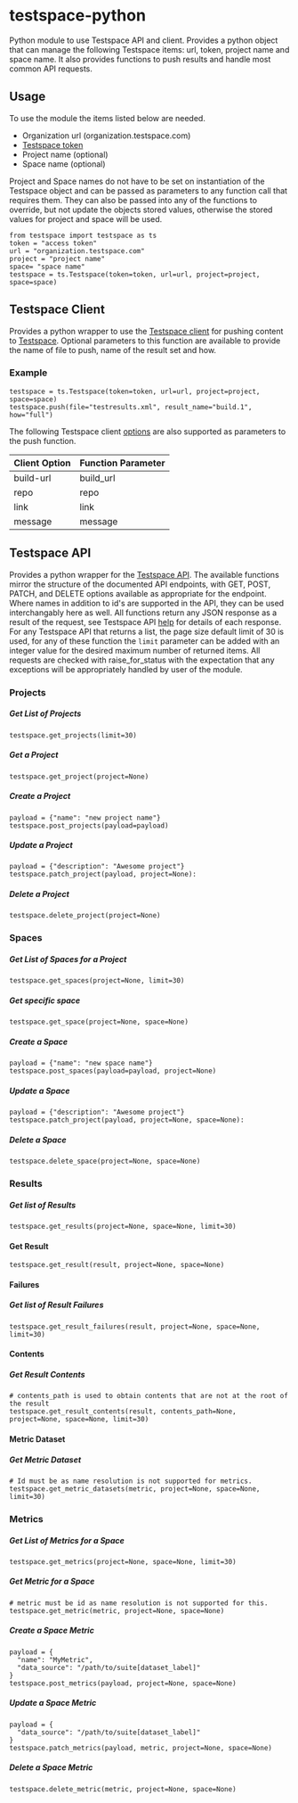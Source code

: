 # testspace-python

Python module to use Testspace API and client. Provides a python object that can manage the following Testspace items:  url, token, project name and space name. It also provides functions to push results and handle most common API requests.

## Usage
To use the module the items listed below are needed.
* Organization url (organization.testspace.com)
* [Testspace token](https://help.testspace.com/docs/dashboard/admin-user#account)
* Project name (optional)
* Space name (optional)

Project and Space names do not have to be set on instantiation of the Testspace object and can be passed as parameters to any function call that requires them. They can also be passed into any of the functions to override, but not update the objects stored values, otherwise the stored values for project and space will be used.
```
from testspace import testspace as ts
token = "access token"
url = "organization.testspace.com"
project = "project name"
space= "space name"
testspace = ts.Testspace(token=token, url=url, project=project, space=space)
```

## Testspace Client
Provides a python wrapper to use the [Testspace client](https://help.testspace.com/docs/reference/testspace-client) for pushing content to [Testspace](https://www.testspace.com/). Optional parameters to this function are available to provide the name of file to push, name of the result set and how.

### Example
```
testspace = ts.Testspace(token=token, url=url, project=project, space=space)
testspace.push(file="testresults.xml", result_name="build.1", how="full")
```
The following Testspace client [options](https://help.testspace.com/docs/reference/testspace-client#push) are also supported as parameters to the push function.

|Client Option   | Function Parameter   |
|---|---|
|build-url|build_url|
|repo|repo|
|link|link|
|message|message|


## Testspace API
Provides a python wrapper for the [Testspace API](https://help.testspace.com/docs/reference/web-api). The available functions mirror the structure of the documented API endpoints, with GET, POST, PATCH, and DELETE options available as appropriate for the endpoint. Where names in addition to id's are supported in the API, they can be used interchangably here as well. All functions return any JSON response as a result of the request, see Testspace API [help](https://help.testspace.com/docs/reference/web-api) for details of each response. For any Testspace API that returns a list, the page size default limit of 30 is used, for any of these function the `limit` parameter can be added with an integer value for the desired maximum number of returned items. All requests are checked with raise_for_status with the expectation that any exceptions will be appropriately handled by user of the module.

### Projects
##### Get List of Projects
```
testspace.get_projects(limit=30)
```
##### Get a Project
 ```
testspace.get_project(project=None)
```
##### Create a Project
 ```
payload = {"name": "new project name"}
testspace.post_projects(payload=payload)
```
##### Update a Project
```
payload = {"description": "Awesome project"}
testspace.patch_project(payload, project=None):
```
##### Delete a Project
```
testspace.delete_project(project=None)
```
### Spaces
##### Get List of Spaces for a Project
```
testspace.get_spaces(project=None, limit=30)
```
##### Get specific space
 ```
testspace.get_space(project=None, space=None)
```
##### Create a Space
 ```
payload = {"name": "new space name"}
testspace.post_spaces(payload=payload, project=None)
```
##### Update a Space
```
payload = {"description": "Awesome project"}
testspace.patch_project(payload, project=None, space=None):
```
##### Delete a Space
```
testspace.delete_space(project=None, space=None)
```
### Results
##### Get list of Results
```
testspace.get_results(project=None, space=None, limit=30)
```
#### Get Result
```
testspace.get_result(result, project=None, space=None)
```
#### Failures
##### Get list of Result Failures
```
testspace.get_result_failures(result, project=None, space=None, limit=30)
```
#### Contents
##### Get Result Contents
```
# contents_path is used to obtain contents that are not at the root of the result
testspace.get_result_contents(result, contents_path=None, project=None, space=None, limit=30)
```
#### Metric Dataset
##### Get Metric Dataset
```
# Id must be as name resolution is not supported for metrics.
testspace.get_metric_datasets(metric, project=None, space=None, limit=30)
```
### Metrics
##### Get List of Metrics for a Space
```
testspace.get_metrics(project=None, space=None, limit=30)
```
##### Get Metric for a Space
```
# metric must be id as name resolution is not supported for this.
testspace.get_metric(metric, project=None, space=None)
```
##### Create a Space Metric
```
payload = {
  "name": "MyMetric",
  "data_source": "/path/to/suite[dataset_label]"
}
testspace.post_metrics(payload, project=None, space=None)
```
##### Update a Space Metric
```
payload = {
  "data_source": "/path/to/suite[dataset_label]"
}
testspace.patch_metrics(payload, metric, project=None, space=None)
```
##### Delete a Space Metric
```
testspace.delete_metric(metric, project=None, space=None)
```
